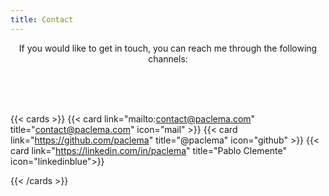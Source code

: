 ```yaml
---
title: Contact
---
```


<div style="text-align: center;">

If you would like to get in touch, you can reach me through the following channels:



</div>

<br>
<br>
<br>

{{< cards >}}
  {{< card link="mailto:contact@paclema.com" title="contact@paclema.com" icon="mail" >}}
  {{< card link="https://github.com/paclema" title="@paclema" icon="github" >}}
  {{< card link="https://linkedin.com/in/paclema" title="Pablo Clemente" icon="linkedinblue">}}

{{< /cards >}}

